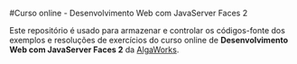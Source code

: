 #Curso online - Desenvolvimento Web com JavaServer Faces 2

Este repositório é usado para armazenar e controlar os códigos-fonte dos exemplos e resoluções de exercícios
do curso online de **Desenvolvimento Web com JavaServer Faces 2** da [AlgaWorks](http://www.algaworks.com).

